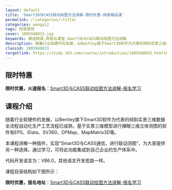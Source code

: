 ```yaml
---
layout: default
title: 'Smart3D与CASS联动绘图方法讲解-限时优惠-网易精品课'
permalink: /:categories/:title/
categories: wangyi2
tags: 网易提供
cover: 1005948033.jpg
keywords: 精选网课,网易云课堂,Smart3D与CASS联动绘图方法讲解
description: 随着行业软硬件的发展，以Bentley旗下Smart3D软件为代表的倾斜实景三维数据全流程自动化生产工艺流程已成熟，基于
classid: 1005948033
targetlink: https://study.163.com/course/introduction/1005948033.htm?share=1&shareId=1025206652&utm_campaign=share&utm_medium=iphoneShare&utm_source=&utm_u=1025206652
---
```


## 限时特惠

**限时优惠，火速报名**：[Smart3D与CASS联动绘图方法讲解-报名学习](https://study.163.com/course/introduction/1005948033.htm?share=1&shareId=1025206652&utm_campaign=share&utm_medium=iphoneShare&utm_source=&utm_u=1025206652)

## 课程介绍

随着行业软硬件的发展，以Bentley旗下Smart3D软件为代表的倾斜实景三维数据全流程自动化生产工艺流程已成熟，基于实景三维模型进行裸眼三维立体测图的软件有EPS、IData、SV360、DPMap、MapMatrix3D等。

本课程讲解一种插件，实现“Smart3D与CASS通信，进行联动测图”，为大家提供另一种选择。通过学习，可将此功能集成到自己企业的生产体系中。

代码开发语言为：VB6.0，其他语言开发思路一样。

课程目录结构如下图所示：

**限时优惠，报名地址**：[Smart3D与CASS联动绘图方法讲解-报名学习](https://study.163.com/course/introduction/1005948033.htm?share=1&shareId=1025206652&utm_campaign=share&utm_medium=iphoneShare&utm_source=&utm_u=1025206652)

